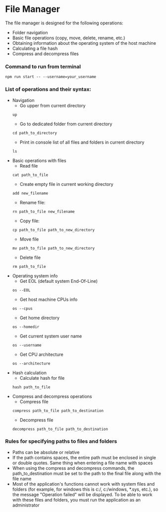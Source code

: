 # File Manager

The file manager is designed for the following operations:
- Folder navigation
- Basic file operations (copy, move, delete, rename, etc.)
- Obtaining information about the operating system of the host machine
- Calculating a file hash
- Compress and decompress files
### Command to run from terminal
```
npm run start -- --username=your_username
```
### List of operations and their syntax:

- Navigation
    - Go upper from current directory
    ```
    up
    ```
    - Go to dedicated folder from current directory
    ```
    cd path_to_directory
    ```
    - Print in console list of all files and folders in current directory
    ```
    ls
    ```
- Basic operations with files
    - Read file
    ```
    cat path_to_file
    ```
    - Create empty file in current working directory
    ```
    add new_filename
    ```
    - Rename file:
    ```
    rn path_to_file new_filename
    ```
    - Copy file:
    ```
    cp path_to_file path_to_new_directory
    ```
    - Move file
    ```
    mv path_to_file path_to_new_directory
    ```
    - Delete file
    ```
    rm path_to_file
  ```
- Operating system info
    - Get EOL (default system End-Of-Line)
    ```
    os --EOL
    ```
    - Get host machine CPUs info
    ```
    os --cpus
    ```
    - Get home directory
    ```
    os --homedir
    ```
    - Get current system user name
    ```
    os --username
    ```
    - Get CPU architecture
    ```
    os --architecture
    ```
- Hash calculation
    - Calculate hash for file
    ```
    hash path_to_file
    ```
- Compress and decompress operations
    - Compress file
    ```
    compress path_to_file path_to_destination
    ```
    - Decompress file
    ```
    decompress path_to_file path_to_destination
    ```
### Rules for specifying paths to files and folders
- Paths can be absolute or relative
- If the path contains spaces, the entire path must be enclosed in single or double quotes. Same thing when entering a file name with spaces
- When using the compress and decompress commands, the path_to_destination must be set to the path to the final file along with the file name
- Most of the application's functions cannot work with system files and folders (for example, for windows this is c:/, c:/windows, *.sys, etc.), so the message "Operation failed" will be displayed. To be able to work with these files and folders, you must run the application as an administrator
